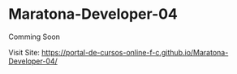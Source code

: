# Maratona-Developer-04
Comming Soon



Visit Site: https://portal-de-cursos-online-f-c.github.io/Maratona-Developer-04/
